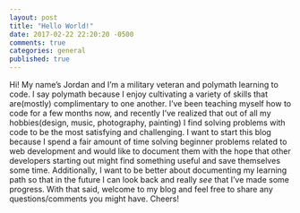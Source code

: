 ```yaml
---
layout: post
title: "Hello World!"
date: 2017-02-22 22:20:20 -0500
comments: true
categories: general 
published: true
---
```


Hi! My name’s Jordan and I’m a military veteran and polymath learning to code. I say polymath because I enjoy cultivating a variety of skills that are(mostly) complimentary to one another. I’ve been teaching myself how to code for a few months now, and recently I’ve realized that out of all my hobbies(design, music, photography, painting) I find solving problems with code to be the most satisfying and challenging. I want to start this blog because I spend a fair amount of time solving beginner problems related to web development and would like to document them with the hope that other developers starting out might find something useful and save themselves some time. Additionally, I want to be better about documenting my learning path so that in the future I can look back and really *see* that I’ve made some progress. With that said, welcome to my blog and feel free to share any questions/comments you might have. Cheers!
